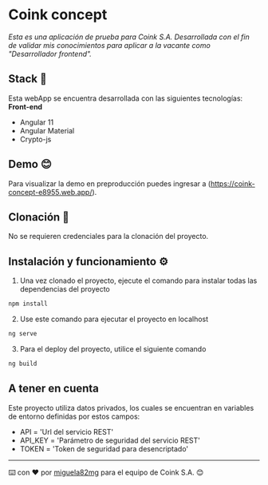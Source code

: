 # Coink concept
_Esta es una aplicación de prueba para Coink S.A. Desarrollada con el fin de validar mis conocimientos para aplicar a la vacante como "Desarrollador frontend"._


## Stack 🚀
Esta webApp se encuentra desarrollada con las siguientes tecnologías:
**Front-end**
* Angular 11
* Angular Material
* Crypto-js


## Demo 😊
Para visualizar la demo en preproducción puedes ingresar a (https://coink-concept-e8955.web.app/).


## Clonación 🎁
No se requieren credenciales para la clonación del proyecto.


## Instalación y funcionamiento ⚙️
1. Una vez clonado el proyecto, ejecute el comando para instalar todas las dependencias del proyecto
```bash
npm install
```
2. Use este comando para ejecutar el proyecto en localhost
```bash
ng serve
```
3. Para el deploy del proyecto, utilice el siguiente comando
```bash
ng build
```
## A tener en cuenta
Este proyecto utiliza datos privados, los cuales se encuentran en variables de entorno definidas por estos campos:
* API = 'Url del servicio REST'
* API_KEY = 'Parámetro de seguridad del servicio REST'
* TOKEN = 'Token de seguridad para desencriptado'




---
⌨️ con ❤️ por [miguela82mg](https://github.com/miguela82mg) para el equipo de Coink S.A. 😊
